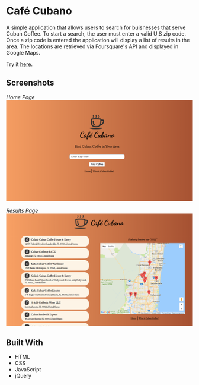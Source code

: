 # Café Cubano
A simple application that allows users to search for buisnesses that serve Cuban Coffee. To start a search, the user must enter a valid U.S zip code. Once a zip code is entered the application will display a list of results in the area. The locations are retrieved via Foursquare's API and displayed in Google Maps.  

Try it [here](https://kyle-baker.github.io/Cafe-Cubano/).

## Screenshots
*Home Page*
![Image of home page](screenshots/homepage.png?raw=true "Home Page")

*Results Page*
![Image of results page](screenshots/results.png?raw=true "Results Page")

## Built With
* HTML
* CSS
* JavaScript
* jQuery